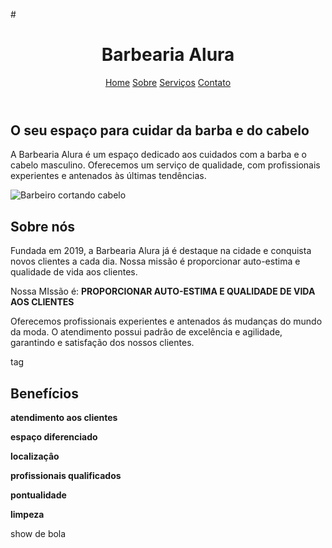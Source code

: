 #<!DOCTYPE html> <html lang="pt-BR"> <head> <meta charset="UTF-8"> <title>Barbearia do vitin</title> <link rel="stylesheet" href="style.css"> </head> <body> <header> <h1>Barbearia Alura</h1> <nav> <a href="#">Home</a> <a href="#">Sobre</a> <a href="#">Serviços</a> <a href="#">Contato</a> </nav> </header> <main> <section class="home"> <h2>O seu espaço para cuidar da barba e do cabelo</h2> <p>A Barbearia Alura é um espaço dedicado aos cuidados com a barba e o cabelo masculino. Oferecemos um serviço de qualidade, com profissionais experientes e antenados às últimas tendências.</p> <img src="img/barbeiro.jpg" alt="Barbeiro cortando cabelo"> </section> <section class="sobre"> <h2>Sobre nós</h2> <p>Fundada em 2019, a Barbearia Alura já é destaque na cidade e conquista novos clientes a cada dia. Nossa missão é proporcionar auto-estima e qualidade de vida aos clientes.</p> <p>
<p>Nossa MIssão é: <strong>PROPORCIONAR AUTO-ESTIMA E QUALIDADE DE VIDA AOS CLIENTES</strong></p>
<p> Oferecemos profissionais experientes e antenados ás mudanças do mundo da moda. O atendimento possui padrão de excelência e agilidade, garantindo e satisfação dos nossos clientes.</p>
tag<h1>Benefícios</h1
<p><strong>atendimento aos clientes</strong></p>
<p><strong>espaço diferenciado</strong></p>
<p><strong>localizaçâo</strong></p>
<p><strong>profissionais qualificados</strong></p>
<p><strong>pontualidade</strong></p>
<p><strong>limpeza</strong></p>
show de bola
